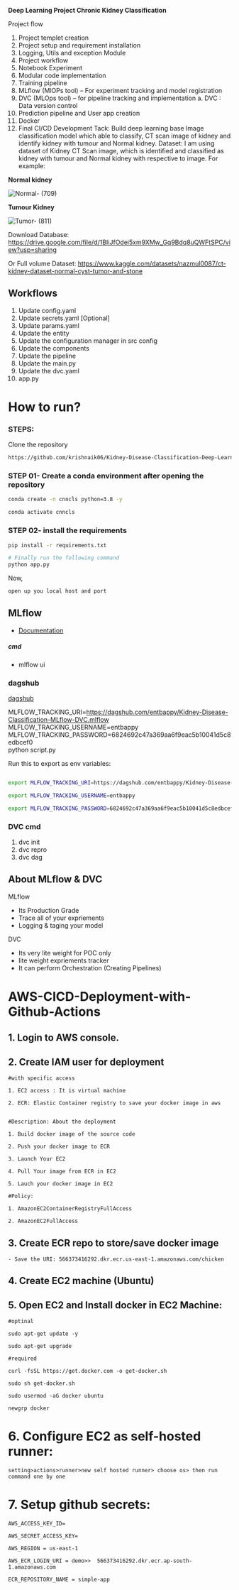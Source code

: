 **Deep Learning Project Chronic Kidney Classification**

Project flow
1.	Project templet creation
2.	Project setup and requirement installation
3.	Logging, Utils and exception Module
4.	Project workflow
5.	Notebook Experiment
6.	Modular code implementation
7.	Training pipeline
8.	MLflow (MlOPs tool) – For experiment tracking and model registration
9.	DVC (MLOps tool) – for pipeline tracking  and implementation
a.	DVC : Data version control
10.	Prediction pipeline and User app creation
11.	Docker
12.	Final CI/CD Development
Tack:
Build deep learning base Image classification model which able to classify, CT scan image of kidney and identify kidney with tumour and Normal kidney.
Dataset:
I am using dataset of Kidney CT Scan image, which is identified and classified as kidney with tumour and Normal kidney with respective to image.
For example:

**Normal kidney**

 ![Normal- (709)](https://github.com/ajitwankhede/DL-project-Chronic-kidney-Classification/assets/85306409/df0eb302-b340-4373-8770-c0b56d4c9e55)

 **Tumour Kidney**
 
![Tumor- (811)](https://github.com/ajitwankhede/DL-project-Chronic-kidney-Classification/assets/85306409/1b793724-0ae2-467d-9575-a73d56f14423)

Download Database: 
https://drive.google.com/file/d/1BIiJfOdei5xm9XMw_Gq9Bdq8uQWFtSPC/view?usp=sharing

Or
Full volume Dataset: https://www.kaggle.com/datasets/nazmul0087/ct-kidney-dataset-normal-cyst-tumor-and-stone



## Workflows

1. Update config.yaml
2. Update secrets.yaml [Optional]
3. Update params.yaml
4. Update the entity
5. Update the configuration manager in src config
6. Update the components
7. Update the pipeline 
8. Update the main.py
9. Update the dvc.yaml
10. app.py

# How to run?
### STEPS:

Clone the repository

```bash
https://github.com/krishnaik06/Kidney-Disease-Classification-Deep-Learning-Project
```
### STEP 01- Create a conda environment after opening the repository

```bash
conda create -n cnncls python=3.8 -y
```

```bash
conda activate cnncls
```


### STEP 02- install the requirements
```bash
pip install -r requirements.txt
```

```bash
# Finally run the following command
python app.py
```

Now,
```bash
open up you local host and port
```


## MLflow

- [Documentation](https://mlflow.org/docs/latest/index.html)


##### cmd
- mlflow ui

### dagshub
[dagshub](https://dagshub.com/)

MLFLOW_TRACKING_URI=https://dagshub.com/entbappy/Kidney-Disease-Classification-MLflow-DVC.mlflow \
MLFLOW_TRACKING_USERNAME=entbappy \
MLFLOW_TRACKING_PASSWORD=6824692c47a369aa6f9eac5b10041d5c8edbcef0 \
python script.py

Run this to export as env variables:

```bash

export MLFLOW_TRACKING_URI=https://dagshub.com/entbappy/Kidney-Disease-Classification-MLflow-DVC.mlflow

export MLFLOW_TRACKING_USERNAME=entbappy 

export MLFLOW_TRACKING_PASSWORD=6824692c47a369aa6f9eac5b10041d5c8edbcef0

```


### DVC cmd

1. dvc init
2. dvc repro
3. dvc dag


## About MLflow & DVC

MLflow

 - Its Production Grade
 - Trace all of your expriements
 - Logging & taging your model


DVC 

 - Its very lite weight for POC only
 - lite weight expriements tracker
 - It can perform Orchestration (Creating Pipelines)



# AWS-CICD-Deployment-with-Github-Actions

## 1. Login to AWS console.

## 2. Create IAM user for deployment

	#with specific access

	1. EC2 access : It is virtual machine

	2. ECR: Elastic Container registry to save your docker image in aws


	#Description: About the deployment

	1. Build docker image of the source code

	2. Push your docker image to ECR

	3. Launch Your EC2 

	4. Pull Your image from ECR in EC2

	5. Lauch your docker image in EC2

	#Policy:

	1. AmazonEC2ContainerRegistryFullAccess

	2. AmazonEC2FullAccess

	
## 3. Create ECR repo to store/save docker image
    - Save the URI: 566373416292.dkr.ecr.us-east-1.amazonaws.com/chicken

	
## 4. Create EC2 machine (Ubuntu) 

## 5. Open EC2 and Install docker in EC2 Machine:
	
	
	#optinal

	sudo apt-get update -y

	sudo apt-get upgrade
	
	#required

	curl -fsSL https://get.docker.com -o get-docker.sh

	sudo sh get-docker.sh

	sudo usermod -aG docker ubuntu

	newgrp docker
	
# 6. Configure EC2 as self-hosted runner:
    setting>actions>runner>new self hosted runner> choose os> then run command one by one


# 7. Setup github secrets:

    AWS_ACCESS_KEY_ID=

    AWS_SECRET_ACCESS_KEY=

    AWS_REGION = us-east-1

    AWS_ECR_LOGIN_URI = demo>>  566373416292.dkr.ecr.ap-south-1.amazonaws.com

    ECR_REPOSITORY_NAME = simple-app
